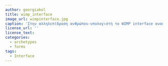 ```yaml
---
author: georgiakol
title: wimp_interface
image_url: wimpinterface.jpg
caption: 'Στην αλληλεπίδραση ανθρώπου-υπολογιστή το WIMP interface αναφέρεται σε παράθυρα, εικονίδια, μενού και δείκτες. Αποτελεί μια εξομοίωση αλληλεπιδράσεων του πραγματικού κόσμου και παρέχει ευκολία χρήσης και σε μη τεχνικά καταρτισμένους χρήστες. '
license_url: ''
license_text:
categories:
  - archetypes
  - forms
tags:
  - Interface   
---
```

